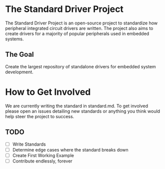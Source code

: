 # The Standard Driver Project

The Standard Driver Project is an open-source project to standardize how peripheral integrated circuit drivers are written. The project also aims to create drivers for a majority of popular peripherals used in embedded systems. 

## The Goal 

Create the largest repository of standalone drivers for embedded system development.

# How to Get Involved

We are currently writing the standard in standard.md. To get involved please open an issues detailing new standards or anything you think would help steer the project to success. 

## TODO

- [ ] Write Standards
- [ ] Determine edge cases where the standard breaks down
- [ ] Create First Working Example
- [ ] Contribute endlessly, forever
